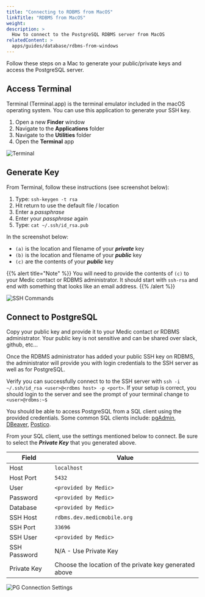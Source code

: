 ```yaml
---
title: "Connecting to RDBMS from MacOS"
linkTitle: "RDBMS from MacOS"
weight: 
description: >
  How to connect to the PostgreSQL RDBMS server from MacOS    
relatedContent: >
  apps/guides/database/rdbms-from-windows
---
```


Follow these steps on a Mac to generate your public/private keys and access the PostgreSQL server.

## Access Terminal

Terminal (Terminal.app) is the terminal emulator included in the macOS operating system. You can use this application to generate your SSH key.

1. Open a new **Finder** window
2. Navigate to the **Applications** folder
3. Navigate to the **Utilities** folder
4. Open the **Terminal** app

![Terminal](terminal.png)

## Generate Key

From Terminal, follow these instructions (see screenshot below):

1. Type: `ssh-keygen -t rsa`
2. Hit return to use the default file / location
3. Enter a *passphrase*
4. Enter your *passphrase* again
5. Type: `cat ~/.ssh/id_rsa.pub`

In the screenshot below:

* `(a)` is the location and filename of your ***private*** key
* `(b)` is the location and filename of your ***public*** key
* `(c)` are the contents of your ***public*** key

{{% alert title="Note" %}}
You will need to provide the contents of `(c)` to your Medic contact or RDBMS administrator.  It should start with `ssh-rsa` and end with something that looks like an email address.
{{% /alert %}}

![SSH Commands](ssh-commands.png)


## Connect to PostgreSQL

Copy your public key and provide it to your Medic contact or RDBMS administrator. Your public key is not sensitive and can be shared over slack, github, etc... 

Once the RDBMS administrator has added your public SSH key on RDBMS, the administrator will provide you with login credentials to the SSH server as well as for PostgreSQL. 

Verify you can successfully connect to to the SSH server with `ssh -i ~/.ssh/id_rsa <user>@<rdbms host> -p <port>`. If your setup is correct, you should login to the server and see the prompt of your terminal change to `<user>@rdbms:~$`

You should be able to access PostgreSQL from a SQL client using the provided credentials. Some common SQL clients include: [pgAdmin](https://www.pgadmin.org/), [DBeaver](https://dbeaver.io/), [Postico](https://eggerapps.at/postico/).

From your SQL client, use the settings mentioned below to connect. Be sure to select the ***Private Key*** that you generated above.

|Field|Value|
|---|---|
|Host|`localhost`|
|Host Port|`5432`|
|User|`<provided by Medic>`|
|Password|`<provided by Medic>`|
|Database|`<provided by Medic>`|
|SSH Host|`rdbms.dev.medicmobile.org`|
|SSH Port|`33696`|
|SSH User|`<provided by Medic>`|
|SSH Password|N/A - Use Private Key|
|Private Key|Choose the location of the private key generated above|

![PG Connection Settings](connection-settings.png)

